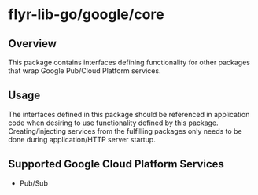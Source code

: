 # flyr-lib-go/google/core

## Overview
This package contains interfaces defining functionality for other packages that wrap Google Pub/Cloud Platform services.

## Usage
The interfaces defined in this package should be referenced in application code when desiring to use functionality defined by this package. Creating/injecting services from the fulfilling packages only needs to be done during application/HTTP server startup.

## Supported Google Cloud Platform Services
- Pub/Sub
